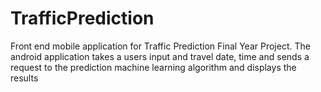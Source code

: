 # TrafficPrediction
Front end mobile application for Traffic Prediction Final Year Project. The android application takes a users input and travel date, time and sends a request to the prediction machine learning algorithm and displays the results
